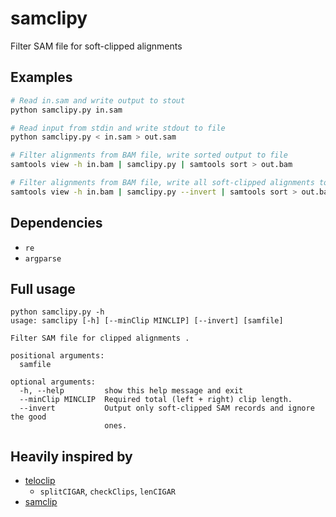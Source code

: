 # samclipy
Filter SAM file for soft-clipped alignments

## Examples

```bash
# Read in.sam and write output to stout
python samclipy.py in.sam

# Read input from stdin and write stdout to file
python samclipy.py < in.sam > out.sam

# Filter alignments from BAM file, write sorted output to file
samtools view -h in.bam | samclipy.py | samtools sort > out.bam

# Filter alignments from BAM file, write all soft-clipped alignments to file
samtools view -h in.bam | samclipy.py --invert | samtools sort > out.bam
```

## Dependencies

- `re`
- `argparse`

## Full usage

```
python samclipy.py -h
usage: samclipy [-h] [--minClip MINCLIP] [--invert] [samfile]

Filter SAM file for clipped alignments .

positional arguments:
  samfile

optional arguments:
  -h, --help         show this help message and exit
  --minClip MINCLIP  Required total (left + right) clip length.
  --invert           Output only soft-clipped SAM records and ignore the good
                     ones.
```

## Heavily inspired by

- [teloclip](https://github.com/Adamtaranto/teloclip)
  - `splitCIGAR`, `checkClips`, `lenCIGAR`
- [samclip](https://github.com/tseemann/samclip)
